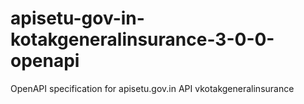 # apisetu-gov-in-kotakgeneralinsurance-3-0-0-openapi
OpenAPI specification for apisetu.gov.in API vkotakgeneralinsurance
